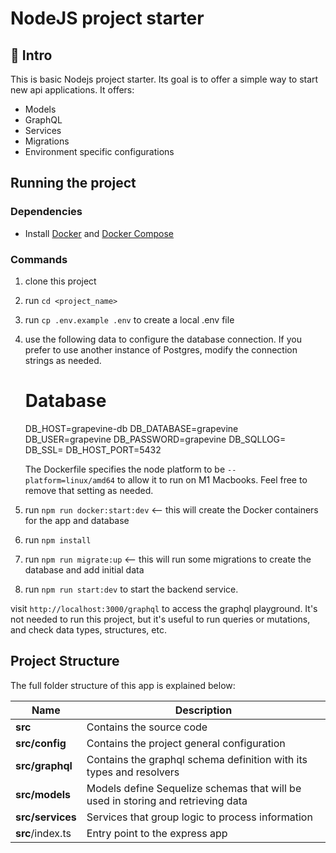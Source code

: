 # NodeJS project starter

## 👋 Intro

This is basic Nodejs project starter. Its goal is to offer a simple way to start new api applications. It offers:

- Models
- GraphQL
- Services
- Migrations
- Environment specific configurations

## Running the project

### Dependencies

- Install [Docker](https://www.docker.com/) and [Docker Compose](https://docs.docker.com/compose/)

### Commands

1. clone this project
2. run `cd <project_name>`
3. run `cp .env.example .env` to create a local .env file
4. use the following data to configure the database connection.  If you prefer to use another instance of Postgres, modify the connection strings as needed.
    # Database
    DB_HOST=grapevine-db
    DB_DATABASE=grapevine
    DB_USER=grapevine
    DB_PASSWORD=grapevine
    DB_SQLLOG=
    DB_SSL=
    DB_HOST_PORT=5432

    The Dockerfile specifies the node platform to be `--platform=linux/amd64` to allow it to run on M1 Macbooks.  Feel free to remove that setting as needed.
5. run `npm run docker:start:dev` <-- this will create the Docker containers for the app and database
6. run `npm install`
7. run `npm run migrate:up` <-- this will run some migrations to create the database and add initial data
8. run `npm run start:dev` to start the backend service.

visit `http://localhost:3000/graphql` to access the graphql playground.  It's not needed to run this project, but it's useful to run queries or mutations, and check data types, structures, etc.

## Project Structure

The full folder structure of this app is explained below:

| Name                                     | Description                                                                                |
| ---------------------------------------- | ------------------------------------------------------------------------------------------ |
| **src**                                  | Contains the source code                                                                   |
| **src/config**                           | Contains the project general configuration                                                 |
| **src/graphql**                          | Contains the graphql schema definition with its types and resolvers                        |
| **src/models**                           | Models define Sequelize schemas that will be used in storing and retrieving data           |
| **src/services**                         | Services that group logic to process information                                           |
| **src**/index.ts                         | Entry point to the express app                                                             |

